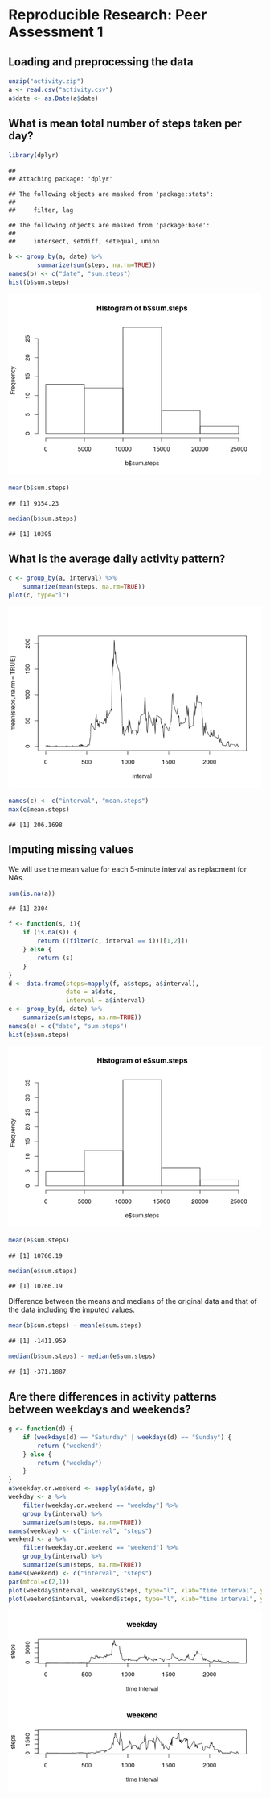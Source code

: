 # Reproducible Research: Peer Assessment 1


## Loading and preprocessing the data


```r
unzip("activity.zip")
a <- read.csv("activity.csv")
a$date <- as.Date(a$date)
```

## What is mean total number of steps taken per day?


```r
library(dplyr)
```

```
## 
## Attaching package: 'dplyr'
```

```
## The following objects are masked from 'package:stats':
## 
##     filter, lag
```

```
## The following objects are masked from 'package:base':
## 
##     intersect, setdiff, setequal, union
```

```r
b <- group_by(a, date) %>%
        summarize(sum(steps, na.rm=TRUE))
names(b) <- c("date", "sum.steps")
hist(b$sum.steps)
```

![](PA1_template_files/figure-html/unnamed-chunk-2-1.png)<!-- -->

```r
mean(b$sum.steps)
```

```
## [1] 9354.23
```

```r
median(b$sum.steps)
```

```
## [1] 10395
```

## What is the average daily activity pattern?


```r
c <- group_by(a, interval) %>%
    summarize(mean(steps, na.rm=TRUE))
plot(c, type="l")
```

![](PA1_template_files/figure-html/unnamed-chunk-3-1.png)<!-- -->

```r
names(c) <- c("interval", "mean.steps")
max(c$mean.steps)
```

```
## [1] 206.1698
```

## Imputing missing values
We will use the mean value for each 5-minute interval as replacment for NAs.

```r
sum(is.na(a))
```

```
## [1] 2304
```

```r
f <- function(s, i){
    if (is.na(s)) {
        return ((filter(c, interval == i))[[1,2]])
    } else {
        return (s)
    }
}
d <- data.frame(steps=mapply(f, a$steps, a$interval),
                date = a$date,
                interval = a$interval)
e <- group_by(d, date) %>%
    summarize(sum(steps, na.rm=TRUE))
names(e) = c("date", "sum.steps")
hist(e$sum.steps)
```

![](PA1_template_files/figure-html/unnamed-chunk-4-1.png)<!-- -->

```r
mean(e$sum.steps)
```

```
## [1] 10766.19
```

```r
median(e$sum.steps)
```

```
## [1] 10766.19
```

Difference between the means and medians of the original data and that of the
data including the imputed values.


```r
mean(b$sum.steps) - mean(e$sum.steps)
```

```
## [1] -1411.959
```

```r
median(b$sum.steps) - median(e$sum.steps)
```

```
## [1] -371.1887
```

## Are there differences in activity patterns between weekdays and weekends?


```r
g <- function(d) {
    if (weekdays(d) == "Saturday" | weekdays(d) == "Sunday") {
        return ("weekend")
    } else {
        return ("weekday")
    }
}
a$weekday.or.weekend <- sapply(a$date, g)
weekday <- a %>%
    filter(weekday.or.weekend == "weekday") %>%
    group_by(interval) %>%
    summarize(sum(steps, na.rm=TRUE))
names(weekday) <- c("interval", "steps")
weekend <- a %>%
    filter(weekday.or.weekend == "weekend") %>%
    group_by(interval) %>%
    summarize(sum(steps, na.rm=TRUE))
names(weekend) <- c("interval", "steps")
par(mfcol=c(2,1))
plot(weekday$interval, weekday$steps, type="l", xlab="time interval", ylab="steps", main="weekday")
plot(weekend$interval, weekend$steps, type="l", xlab="time interval", ylab="steps", main="weekend")
```

![](PA1_template_files/figure-html/unnamed-chunk-6-1.png)<!-- -->
